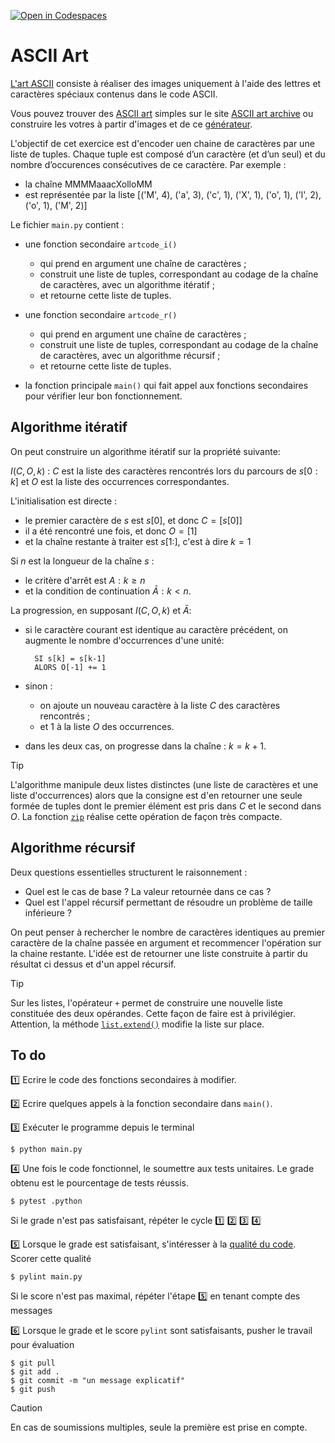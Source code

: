[![Open in Codespaces](https://classroom.github.com/assets/launch-codespace-2972f46106e565e64193e422d61a12cf1da4916b45550586e14ef0a7c637dd04.svg)](https://classroom.github.com/open-in-codespaces?assignment_repo_id=16074002)
# ASCII Art

[L'art ASCII](https://fr.wikipedia.org/wiki/Art_ASCII) consiste à réaliser des images uniquement à l'aide des lettres et caractères spéciaux contenus dans le code ASCII.

Vous pouvez trouver des [ASCII art](https://en.wikipedia.org/wiki/ASCII_art) simples sur le site [ASCII art archive](https://www.asciiart.eu/) ou construire les votres à partir d'images et de ce [générateur](https://www.ascii-art-generator.org/).

L'objectif de cet exercice est d'encoder uen chaine de caractères par une liste de tuples. Chaque tuple est composé d’un caractère (et d’un seul) et du nombre d’occurences consécutives de ce caractère. Par exemple :

- la chaîne MMMMaaacXolloMM
- est représentée par la liste [('M', 4), ('a', 3), ('c', 1), ('X', 1), ('o', 1), ('l', 2), ('o', 1), ('M', 2)]

Le fichier ``main.py`` contient :

- une fonction secondaire ``artcode_i()``
  
  - qui prend en argument une chaîne de caractères ;
  - construit une liste de tuples, correspondant au codage de la chaîne de caractères, avec un algorithme itératif ;
  - et retourne cette liste de tuples.

- une fonction secondaire ``artcode_r()``
  
  - qui prend en argument une chaîne de caractères ;
  - construit une liste de tuples, correspondant au codage de la chaîne de caractères, avec un algorithme récursif ;
  - et retourne cette liste de tuples.

- la fonction principale ``main()`` qui fait appel aux fonctions secondaires pour vérifier leur bon fonctionnement.

## Algorithme itératif

On peut construire un algorithme itératif sur la propriété suivante:

$I(C, O, k)$ : $C$ est la liste des caractères rencontrés lors du parcours de $s[0:k]$ et $O$ est la liste des occurrences correspondantes.

L'initialisation est directe :

- le premier caractère de $s$ est $s[0]$, et donc $C = [ s[0] ]$
- il a été rencontré une fois, et donc $O = [ 1 ]$
- et la chaîne restante à traiter est $s[1:]$, c'est à dire $k = 1$

Si $n$ est la longueur de la chaîne $s$ :

- le critère d'arrêt est $A : k \geq n$
- et la condition de continuation $\bar{A} : k < n$.

La progression, en supposant $I(C, O, k)$ et $\bar{A}$:

- si le caractère courant est identique au caractère précédent, on augmente le nombre d'occurrences d'une unité:

        SI s[k] = s[k-1]
        ALORS O[-1] += 1

-  sinon :

    - on ajoute un nouveau caractère à la liste $C$ des caractères rencontrés ;
    - et $1$ à la liste $O$ des occurrences.

-   dans les deux cas, on progresse dans la chaîne : $k = k+1$.


> [!TIP]
L'algorithme manipule deux listes distinctes (une liste de caractères et une liste d'occurrences) alors que la consigne est d'en retourner une seule formée de tuples dont le premier élément est pris dans $C$ et le second dans $O$. La fonction [`zip`](https://docs.python.org/3/library/functions.html#zip) réalise cette opération de façon très compacte.

## Algorithme récursif

Deux questions essentielles structurent le raisonnement :

- Quel est le cas de base ? La valeur retournée dans ce cas ?
- Quel est l'appel récursif permettant de résoudre un problème de taille inférieure ?

On peut penser à rechercher le nombre de caractères identiques au premier caractère de la chaîne passée en argument et recommencer l'opération sur la chaine restante. L'idée est de retourner une liste construite à partir du résultat ci dessus et d'un appel récursif.

> [!TIP]
Sur les listes, l'opérateur `+` permet de construire une nouvelle liste constituée des deux opérandes. Cette façon de faire est à privilégier. Attention, la méthode [`list.extend()`](https://docs.python.org/3/tutorial/datastructures.html#more-on-lists) modifie la liste sur place.

## To do

1️⃣ Ecrire le code des fonctions secondaires à modifier.

2️⃣ Ecrire quelques appels à la fonction secondaire dans ``main()``.

3️⃣ Exécuter le programme depuis le terminal

    $ python main.py

4️⃣ Une fois le code fonctionnel, le soumettre aux tests unitaires. Le grade obtenu est le pourcentage de tests réussis. 

    $ pytest .python

Si le grade n'est pas satisfaisant, répéter le cycle 1️⃣ 2️⃣ 3️⃣ 4️⃣

5️⃣ Lorsque le grade est satisfaisant, s'intéresser à la [qualité du code](https://perso.esiee.fr/~courivad/python/chapters/16-style.html). Scorer cette qualité

    $ pylint main.py

Si le score n'est pas maximal, répéter l'étape 5️⃣ en tenant compte des messages

6️⃣ Lorsque le grade et le score ``pylint`` sont satisfaisants, pusher le travail pour évaluation

    $ git pull
    $ git add .
    $ git commit -m "un message explicatif"
    $ git push

> [!CAUTION]
En cas de soumissions multiples, seule la première est prise en compte.
